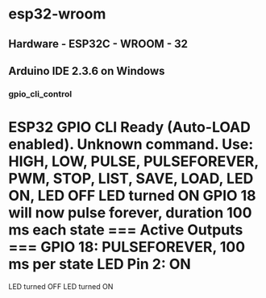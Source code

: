 # esp32-wroom

## Hardware - ESP32C - WROOM - 32

## Arduino IDE 2.3.6 on Windows

### gpio_cli_control
ESP32 GPIO CLI Ready (Auto-LOAD enabled).
Unknown command. Use: HIGH, LOW, PULSE, PULSEFOREVER, PWM, STOP, LIST, SAVE, LOAD, LED ON, LED OFF
LED turned ON
GPIO 18 will now pulse forever, duration 100 ms each state
=== Active Outputs ===
GPIO 18: PULSEFOREVER, 100 ms per state
LED Pin 2: ON
======================
LED turned OFF
LED turned ON

